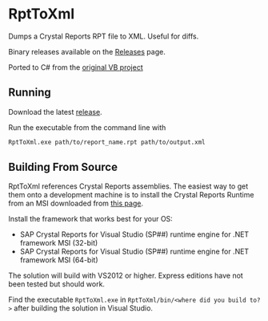 # RptToXml

Dumps a Crystal Reports RPT file to XML. Useful for diffs.

Binary releases available on the [Releases](https://github.com/ajryan/RptToXml/releases) page.

Ported to C# from the [original VB project](http://code.google.com/p/rpttoxml/)

## Running

Download the latest [release](https://github.com/ajryan/RptToXml/releases).

Run the executable from the command line with 
```sh
RptToXml.exe path/to/report_name.rpt path/to/output.xml
```

## Building From Source

RptToXml references Crystal Reports assemblies. The easiest way to get them onto a development machine is to install the Crystal Reports Runtime from an MSI downloaded from [this page](https://www.sap.com/cmp/td/sap-crystal-reports-visual-studio-trial.html).

Install the framework that works best for your OS:

- SAP Crystal Reports for Visual Studio (SP##) runtime engine for .NET framework MSI (32-bit)
- SAP Crystal Reports for Visual Studio (SP##) runtime engine for .NET framework MSI (64-bit)

The solution will build with VS2012 or higher. Express editions have not been tested but should work.

Find the executable `RptToXml.exe` in ```RptToXml/bin/<where did you build to?>``` after building the solution in Visual Studio.